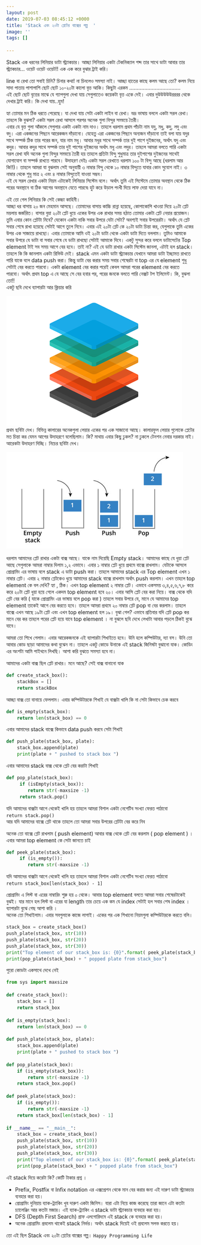 ```yaml
---
layout: post
date: 2019-07-03 08:45:12 +0000
title: 'Stack এবং ২০টা প্লেটের বাক্সের গল্প  '
image: ''
tags: []

---
```

Stack এক ধরনের লিনিয়ার ডাটা স্ট্র্যাকচার। আচ্ছা লিনিয়ার একটা টেকনিক্যাল শব্দ তার সাথে ডাটা আবার তার স্ট্র্যাকচার... ওয়েট ওয়েট ওয়েট!! এক এক করে বুঝার ট্রাই করি।

line বা রেখা তো সবাই চিনি? চিনার কথা! না চিনলেও সমস্যা নাই। আচ্ছা হাতের কাছে কলম আছে তো? কলম নিয়ে সাদা পাতায় পাশাপাশি ছোট ছোট ১০-২০টা কালো বৃত্ত আকি। কিছুটা এরকম ..................................  
এই ছোট ছোট বৃত্তের মাঝে যে গ্যাপগুলা দেখা যায় সেগুলাতেও কয়েকটা বৃত্ত একে দেই। এবার দুউউউউউরররর থেকে দেখার ট্রাই করি। কি দেখা যায়..হুম!

হ্যা তোমার মন ঠিক ধরতে পেরেছে। যা দেখা যায় সেটা একটা লাইন বা রেখা। ভদ্র ভাষায় বললে একটা সরল রেখা। তাহলে কি বুঝলা? একটা সরল রেখা আসলে পরপর অনেক গুলা বিন্দুর সমন্বয়ে তৈরী।  
এবার যে বৃত্ত গুলা আঁকলে সেগুলার একটা একটা নাম দাও। তাহলে ধরলাম প্রথম পাঁচটা নাম যদু, মধু, কদু, লদু এবং বদু। এরা একজনের পিছনে আরেকজন দাঁড়ানো। যেহেতু এরা একজনের পিছনে অন্যজন দাঁড়ানো তাই বলা যায় যদুর সাথে সম্পর্ক ঠিক তার পরের জন, যার নাম মধু। আবার মধুর সাথে সম্পর্ক তার দুই পাশে দুইজনের, অর্থাৎ যদু এবং কদুর। আবার কদুর সাথে সম্পর্ক তার দুই পাশের দুইজনের অর্থাৎ মধু এবং লদুর। তাহলে আমরা বলতে পারি একটা সরল রেখা যদি অনেক গুলা বিন্দুর সমন্বয়ে তৈরী হয় তাহলে প্রতিটা বিন্দু শুধুমাত্র তার দুইপাশের দুইজনের সাথেই যোগাযোগ বা সম্পর্ক রাখতে পারবে। উদাহরণ দেইঃ একটা সরল রেখাতে ধরলাম ১০০ টা বিন্দু আছে (ধরলাম আর কি!!)। তাহলে আমরা যা বুঝলাম সেই অনুযায়ী ৩ নাম্বার বিন্দু থেকে ১০ নাম্বার বিন্দুতে যাবার কোন সুযোগ নাই। ৩ নাম্বার থেকে শুধু মাত্র ২ এবং ৪ নাম্বার বিন্দুতেই যাওয়া সম্ভব।  
এই যে সরল রেখার একটা নিয়ম এটাকেই লিনিয়ার সিস্টেম বলে। অর্থাৎ তুমি এই সিস্টেমে তোমার অবস্থান থেকে ঠিক পরের অবস্থানে বা ঠিক আগের অবস্থানে যেতে পারবে৷ হুট করে উড়াল পংখী দিয়ে লাফ দেয়া যাবে না।

এই তো গেল লিনিয়ার কি সেই কেচ্চা কাহিনী।  
আচ্ছা ধর বাসায় ২০ জন মেহমান আসছে। তোমাদের বাসায় কাচ্চি রান্না হয়েছে, কোপাকোপি খাওয়া দিয়ে ২০টা প্লেট ময়লায় জর্জরিত। বাসার বুয়া ২০টা প্লেট ধুয়ে একের উপর এক রাখার সময় হঠাত তোমার একটা প্লেট নেয়ার প্রয়োজন। তুমি এবার কোন প্লেটটা নিবে? যেকোন একটা নাকি সবার উপরে যেটা সেটা? অবশ্যই সবার উপরেরটা। অর্থাৎ যে প্লেট সবার শেষে রাখা হয়েছে সেটাই আগে তুলে নিবে। এবার এই ২০টা প্লেট কে ২০টা ডাটা চিন্তা কর, যেগুলাকে তুমি একের উপর এক সাজায়ে রাখছো। এবার তোমাকে আমি ওই ২০টা ডাটা থেকে একটা ডাটা দিতে বললাম। তুমিও আমাকে সবার উপরে যে ডাটা বা সবার শেষে যে ডাটা রাখছো সেটাই আমাকে দিবে। একটু সুন্দর করে বললে ডাটাসেটের Top element টাই সব সময় আগে বের হবে। তাই না? এই যে ডাটা রাখার একটা সিস্টেম জানলা, এটাই হল stack। তাহলে কি কি জানলাম একটা রিভিউ দেই। stack এমন একটা ডাটা স্ট্র্যাকচার যেখানে আমরা ডাটা ইচ্ছামত রাখতে পারি যাকে বলে data push করা। কিন্তু ডাটা বের করার সময় সবার শেষেরটা বা top এর যে element শুধু সেটাই বের করতে পারবো। একটা element বের করার পরেই কেবল আমরা পরের element বের করতে পারবো। অর্থাৎ প্রথম top এ যে আছে সে বের হবার পর, পরের জনকে বলতে পারি নেক্সট টপ ইলিমেন্ট। কি, বুঝলা তো!!  
একটু ছবি দেখে ব্যাপারটা আর ক্লিয়ার করি

![](/uploads/stack.png)  
প্রথম ছবিটা দেখ। বিভিন্ন কালারের অনেকগুলা লেয়ার একের পর এক সাজানো আছে। কালারফুল লেয়ার গুলোকে প্লেটের মত চিন্তা কর যেমন আগের উদাহরণে বলেছিলাম। কি? মাথায় এবার কিছু ঢুকল? না ঢুকলে টেনশন নেবার দরকার নাই। আরেকটা উদাহরণ দিচ্ছি। নিচের ছবিটা দেখ।

![](/uploads/stack-top.jpg)

ধরলাম আমাদের প্লেট রাখার একটা বাক্স আছে। যাকে নাম দিয়েছি Empty stack। আমাদের কাছে যে ধুয়া প্লেট আছে সেগুলাকে আমরা নাম্বার দিলাম ১,২ এভাবে। এবার ১ নাম্বার প্লেট ধুয়ে প্রথমে বাক্সে রাখলাম। যেটাকে আসলে প্রোগ্রামিং এর ভাষায় বলে stack এ ডাটা push করা। তাহলে আমাদের stack এর Top element এখন ১ নাম্বার প্লেট। এবার ২ নাম্বার প্লেটকেও ধুয়ে আমাদের stack বাক্সে রাখলাম অর্থাৎ push করলাম। এখন তাহলে top element কে বল দেখি? হ্যা , ঠিক। এখন top element ২ নাম্বার প্লেট। এভাবে একসময় ৩,৪,৫,৬,৭,৮ করে করে ২০টা প্লেট ধুয়া হয়ে গেলে একদম top element হবে ২০। এবার আসি প্লেট বের করা নিয়ে। বাক্স থেকে যদি প্লেট বের করি ( যাকে প্রোগ্রামিং এর ভাষায় বলে pop করা ) তাহলে সবার উপরে যে, মানে যে আমাদের top element তাকেই আগে বের করতে হবে। তাহলে আমরা প্রথমে ২০ নাম্বার প্লেট pop বা বের করলাম। তাহলে বাক্সে এখন আছে ১৯টা প্লেট এবং এখন top element হল ১৯। বুঝা গেল? এভাবে প্রতিবার যদি প্লেট pop কর মানে বের কর তাহলে পরের প্লেট হয়ে যাবে top element । না বুঝলে ছবি দেখে লেখাটা আবার পড়লে ঠিকই বুঝে যাবে।

  
আমরা তো শিখে গেলাম। এবার আরেকজনকে এই ব্যাপারটা শিখাইতে হবে। উনি হলে কম্পিউটার, দ্যা বস। উনি তো আবার কোড ছাড়া আমাদের কথা বুঝেন না। তাহলে একটু কোডে উনাকে এই stack জিনিষটা বুঝানো যাক। কোডিং এর অংশটা আমি পাইথনে লিখছি। আশা করি বুঝতে সমস্যা হবে না।

আমাদের একটা বাক্স ছিল প্লেট রাখার। মনে আছে? সেই বাক্স বানানো যাক

``` python
def create_stack_box():   
	stackBox = []   
 	return stackBox
```

আচ্ছা বাক্স তো বানায়ে ফেললাম। এবার কম্পিউটারকে শিখাই যে বাক্সটা খালি কি না সেটা কিভাবে চেক করবে

``` python  
def is_empty(stack_box):   
	return len(stack_box) == 0   
```

এবার আমাদের stack বাক্সে কিভাবে data push করবে সেটা শিখাই

``` python 
def push_plate(stack_box, plate):   
	stack_box.append(plate)   
	print(plate + " pushed to stack box ")  
```

এবার আমাদের stack বাক্স থেকে প্লেট বের করাটা শিখাই

``` python  
def pop_plate(stack_box):   
     if (isEmpty(stack_box)):   
     	return str(-maxsize -1)
     return stack.pop() 
```

যদি আমাদের বাক্সটা আগে থেকেই খালি হয় তাহলে আমরা বিশাল একটা নেগেটিব সংখ্যা ফেরত পাঠাবো  
`return stack.pop()`  
আর যদি আমাদের বাক্সে প্লেট থাকে তাহলে তো আমরা সবার উপরের প্লেটটা বের করে নিব

অনেক তো বাক্সে প্লেট রাখলাম ( push element) আবার বাক্স থেকে প্লেট বের করলাম ( pop element ) । এবার আমরা top element কে সেটা জানতে চাই

``` python  
def peek_plate(stack_box):   
     if (is_empty()):   
     	return str(-maxsize -1) 
```

যদি আমাদের বাক্সটা আগে থেকেই খালি হয় তাহলে আমরা বিশাল একটা নেগেটিব সংখ্যা ফেরত পাঠাবো  
`return stack_box[len(stack_box) - 1]`

প্রোগ্রামিং এ লিস্ট বা এরের নাম্বারিং শুরু হয় ০ থেকে। আবার top element বলতে আমরা সবার শেষেরটাকেই বুঝই। যার মানে হল লিস্ট বা এরের যা length তার চেয়ে এক কম যে index সেটাই হল সবার শেষ index । ব্যাপারটা বুঝে গেছ আশা করি ।  
অনেক তো শিখাইলাম। এবার সবগুলাকে কাজে লাগাই। একের পর এক শিখানো নিয়মগুলা কম্পিউটারকে করতে বলি।

``` python
stack_box = create_stack_box()   
push_plate(stack_box, str(10))   
push_plate(stack_box, str(20))   
push_plate(stack_box, str(30))   
print("Top element of our stack_box is: {0}".format( peek_plate(stack_box) ))  
print(pop_plate(stack_box) + " popped plate from stack_box")  
```

পুরো কোডটা একসাথে দেখে নেই

``` python
from sys import maxsize   
  
def create_stack_box():   
	stack_box = []   
	return stack_box  
  
def is_empty(stack_box):   
	return len(stack_box) == 0   
  
def push_plate(stack_box, plate):   
	stack_box.append(plate)   
	print(plate + " pushed to stack box ")  
  
def pop_plate(stack_box):   
	if (is_empty(stack_box)):   
 		return str(-maxsize -1)  
	return stack_box.pop()  
  
def peek_plate(stack_box):   
	if (is_empty()):   
		return str(-maxsize -1)   
	return stack_box[len(stack_box) - 1]  
  
if __name__ == "__main__":   
	stack_box = create_stack_box()   
	push_plate(stack_box, str(10))   
	push_plate(stack_box, str(20))   
	push_plate(stack_box, str(30))   
	print("Top element of our stack_box is: {0}".format( peek_plate(stack_box) ))  
	print(pop_plate(stack_box) + " popped plate from stack_box")
```

এই stack দিয়ে করেটা কি? কোটি টাকার প্রশ্ন ।

* Prefix, Postfix বা Infix notation এর এক্সপ্রেশন থেকে মান বের করার জন্য এই দারুণ ডাটা স্ট্র্যাকচার ব্যবহার করা হয়।
* প্রোগ্রামিং দুনিয়ায় ব্যাক-ট্র্যাকিং খুব দারুণ একটা জিনিস। যারা এটা নিয়ে কাজ করেছে তারা জানে এটা কতটা চ্যালেঞ্জিং আর কতটা মজার। এই ব্যাক-ট্র্যাকিং এ stack ডাটা স্ট্র্যাকচার ব্যবহার করা হয়।
* DFS (Depth First Search) গ্রাফ এলগোরিদমে এই stack কে ব্যবহার করা হয়।
* অনেক প্রোগ্রামিং প্রবলেম থাকেই stack নির্ভর। অর্থাৎ stack দিয়েই ওই প্রবলেম সলভ করতে হয়।

তো এই ছিল Stack এবং ২০টা প্লেটের বাক্সের গল্প। `Happy Programming Life`